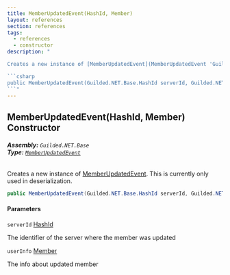 ```yaml
---
title: MemberUpdatedEvent(HashId, Member)
layout: references
section: references
tags:
  - references
  - constructor
description: "

Creates a new instance of [MemberUpdatedEvent](MemberUpdatedEvent 'Guilded.NET.Base.Events.MemberUpdatedEvent'). This is currently only used in deserialization.

```csharp
public MemberUpdatedEvent(Guilded.NET.Base.HashId serverId, Guilded.NET.Base.Servers.Member userInfo);
```"
---
```


## MemberUpdatedEvent(HashId, Member) Constructor
###### **Assembly:** `Guilded.NET.Base`<br/>**Type:** [`MemberUpdatedEvent`](MemberUpdatedEvent 'Guilded.NET.Base.Events.MemberUpdatedEvent')

Creates a new instance of [MemberUpdatedEvent](MemberUpdatedEvent 'Guilded.NET.Base.Events.MemberUpdatedEvent'). This is currently only used in deserialization.

```csharp
public MemberUpdatedEvent(Guilded.NET.Base.HashId serverId, Guilded.NET.Base.Servers.Member userInfo);
```
#### Parameters

<a name='Guilded.NET.Base.Events.MemberUpdatedEvent.MemberUpdatedEvent(Guilded.NET.Base.HashId,Guilded.NET.Base.Servers.Member).serverId'></a>

`serverId` [HashId](HashId 'Guilded.NET.Base.HashId')

The identifier of the server where the member was updated

<a name='Guilded.NET.Base.Events.MemberUpdatedEvent.MemberUpdatedEvent(Guilded.NET.Base.HashId,Guilded.NET.Base.Servers.Member).userInfo'></a>

`userInfo` [Member](Member 'Guilded.NET.Base.Servers.Member')

The info about updated member